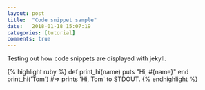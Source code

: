 ```yaml
---
layout: post
title:  "Code snippet sample"
date:   2018-01-18 15:07:19
categories: [tutorial]
comments: true
---
```


Testing out how code snippets are displayed with jekyll.

<!--more-->


{% highlight ruby %}
def print_hi(name)
  puts "Hi, #{name}"
end
print_hi('Tom')
#=> prints 'Hi, Tom' to STDOUT.
{% endhighlight %}


